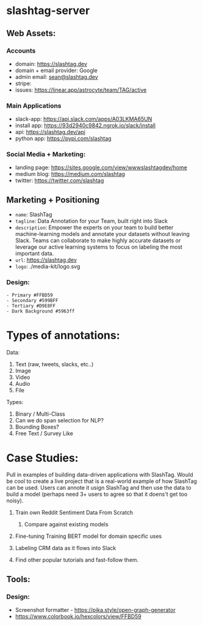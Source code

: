 # slashtag-server

## Web Assets:

### Accounts

- domain: https://slashtag.dev
- domain + email provider: Google
- admin email: sean@slashtag.dev
- stripe: <TBD>
- issues: https://linear.app/astrocyte/team/TAG/active

### Main Applications

- slack-app: https://api.slack.com/apps/A03LKMA65UN
- install app: https://93d2940c9842.ngrok.io/slack/install
- api: https://slashtag.dev/api
- python app: https://pypi.com/slashtag

### Social Media + Marketing:

- landing page: https://sites.google.com/view/wwwslashtagdev/home
- medium blog: https://medium.com/slashtag
- twitter: https://twitter.com/slashtag

## Marketing + Positioning

- `name`: SlashTag
- `tagline`: Data Annotation for your Team, built right into Slack
- `description`: Empower the experts on your team to build better machine-learning models and annotate your datasets without leaving Slack. Teams can collaborate to make highly accurate datasets or leverage our active learning systems to focus on labeling the most important data.
- `url`: https://slashtag.dev
- `logo`: ./media-kit/logo.svg

### Design:

    - Primary #FFBD59
    - Secondary #599BFF
    - Tertiary #D9E8FF
    - Dark Background #5963ff

# Types of annotations:

Data:

1. Text (raw, tweets, slacks, etc..)
1. Image
1. Video
1. Audio
1. File

Types:

1. Binary / Multi-Class
1. Can we do span selection for NLP?
1. Bounding Boxes?
1. Free Text / Survey Like

# Case Studies:

Pull in examples of building data-driven applications with SlashTag. Would be cool to create a live project that is a real-world example of how SlashTag can be used. Users can annote it usign SlashTag and then use the data to build a model (perhaps need 3+ users to agree so that it doens't get too noisy).

1. Train own Reddit Sentiment Data From Scratch

   1. Compare against existing models

1. Fine-tuning Training BERT model for domain specific uses

1. Labeling CRM data as it flows into Slack

1. Find other popular tutorials and fast-follow them.

## Tools:

### Design:

- Screenshot formatter - https://pika.style/open-graph-generator
- https://www.colorbook.io/hexcolors/view/FFBD59
